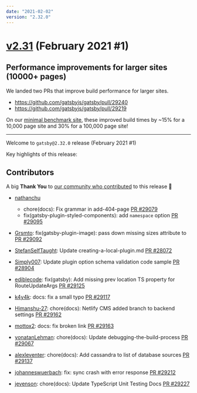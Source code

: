 ```yaml
---
date: "2021-02-02"
version: "2.32.0"
---
```


# [v2.31](https://github.com/gatsbyjs/gatsby/compare/gatsby@2.32.0-next.0...gatsby@2.32.0) (February 2021 #1)

## Performance improvements for larger sites (10000+ pages)
We landed two PRs that improve build performance for larger sites.

- https://github.com/gatsbyjs/gatsby/pull/29240
- https://github.com/gatsbyjs/gatsby/pull/29219

On our [minimal benchmark site](https://github.com/gatsbyjs/gatsby/tree/master/benchmarks/create-pages), these improved build times by ~15% for a 10,000 page site and 30% for a 100,000 page site! 

---

Welcome to `gatsby@2.32.0` release (February 2021 #1)

Key highlights of this release:

## Contributors

A big **Thank You** to [our community who contributed](https://github.com/gatsbyjs/gatsby/compare/gatsby@2.32.0-next.0...gatsby@2.32.0) to this release 💜

- [nathanchu](https://github.com/nathanchu)

  - chore(docs): Fix grammar in add-404-page [PR #29079](https://github.com/gatsbyjs/gatsby/pull/29079)
  - fix(gatsby-plugin-styled-components): add `namespace` option [PR #29095](https://github.com/gatsbyjs/gatsby/pull/29095)

- [Grsmto](https://github.com/Grsmto): fix(gatsby-plugin-image): pass down missing sizes attribute to <sources> [PR #29092](https://github.com/gatsbyjs/gatsby/pull/29092)

- [StefanSelfTaught](https://github.com/StefanSelfTaught): Update creating-a-local-plugin.md [PR #28072](https://github.com/gatsbyjs/gatsby/pull/28072)

- [Simply007](https://github.com/Simply007): Update plugin option schema validation code sample [PR #28904](https://github.com/gatsbyjs/gatsby/pull/28904)
- [ediblecode](https://github.com/ediblecode): fix(gatsby): Add missing prev location TS property for RouteUpdateArgs [PR #29125](https://github.com/gatsbyjs/gatsby/pull/29125)
- [k4y4k](https://github.com/k4y4k): docs: fix a small typo [PR #29117](https://github.com/gatsbyjs/gatsby/pull/29117)
- [Himanshu-27](https://github.com/Himanshu-27): chore(docs): Netlify CMS added branch to backend settings [PR #29162](https://github.com/gatsbyjs/gatsby/pull/29162)
- [mottox2](https://github.com/mottox2): docs: fix broken link [PR #29163](https://github.com/gatsbyjs/gatsby/pull/29163)
- [yonatanLehman](https://github.com/yonatanLehman): chore(docs): Update debugging-the-build-process [PR #29067](https://github.com/gatsbyjs/gatsby/pull/29067)
- [alexleventer](https://github.com/alexleventer): chore(docs): Add cassandra to list of database sources [PR #29137](https://github.com/gatsbyjs/gatsby/pull/29137)
- [johanneswuerbach](https://github.com/johanneswuerbach): fix: sync crash with error response [PR #29212](https://github.com/gatsbyjs/gatsby/pull/29212)
- [jevenson](https://github.com/jevenson): chore(docs): Update TypeScript Unit Testing Docs [PR #29227](https://github.com/gatsbyjs/gatsby/pull/29227)
